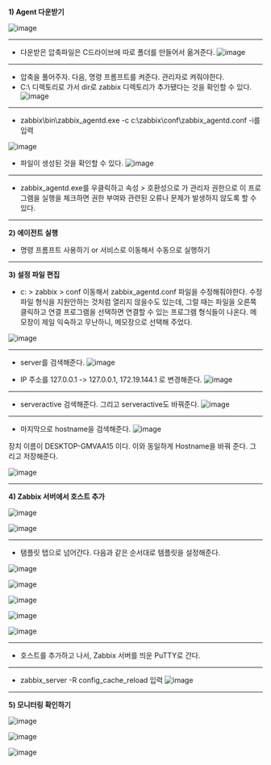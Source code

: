 **1) Agent 다운받기**

![image](https://user-images.githubusercontent.com/108641325/198579339-9209c6ee-5963-44e0-b86a-a76bab9275b7.png)

---

- 다운받은 압축파일은 C드라이브에 따로 폴더를 만들어서 옮겨준다.
![image](https://user-images.githubusercontent.com/108641325/198579380-764fe2d6-3e20-4149-937b-dd87aa1154c1.png)

---

- 압축을 풀어주자. 다음, 명령 프롬프트를 켜준다. 관리자로 켜줘야한다.
- C:\ 디렉토리로 가서 dir로 zabbix 디렉토리가 추가됐다는 것을 확인할 수 있다.
![image](https://user-images.githubusercontent.com/108641325/198579404-aeebb887-276d-40c5-85d7-84ac878ea9e1.png)

---

- zabbix\bin\zabbix_agentd.exe -c c:\zabbix\conf\zabbix_agentd.conf -i를 입력

![image](https://user-images.githubusercontent.com/108641325/198579431-d592cfc5-f315-48a9-85e6-67b1f5b75984.png)

- 파일이 생성된 것을 확인할 수 있다. 
![image](https://user-images.githubusercontent.com/108641325/198579450-e06dab54-c092-4263-867a-3b9b04d81650.png)

---

- zabbix_agentd.exe를 우클릭하고 속성 > 호환성으로 가 관리자 권한으로 이 프로그램을 실행을 체크하면 권한 부여와 관련된 오류나 문제가 발생하지 않도록 할 수 있다.

---

**2) 에이전트 실행**

  - 명령 프롬프트 사용하기 or 서비스로 이동해서 수동으로 실행하기

---

**3) 설정 파일 편집**

- c: > zabbix > conf 이동해서 zabbix_agentd.conf 파일을 수정해줘야한다. 
수정파일 형식을 지원안하는 것처럼 열리지 않을수도 있는데, 그럴
때는 파일을 오른쪽 클릭하고 연결 프로그램을 선택하면 연결할 수
있는 프로그램 형식들이 나온다.
메모장이 제일 익숙하고 무난하니, 메모장으로 선택해 주었다.

![image](https://user-images.githubusercontent.com/108641325/198585766-c2995cbe-78b1-4b04-b0cc-9e0a1b2c0ec4.png)

---

- server를 검색해준다.
![image](https://user-images.githubusercontent.com/108641325/198586042-4426a14d-4bfd-4711-b81d-a41840f16c54.png)

- IP 주소를 127.0.0.1 -> 127.0.0.1, 172.19.144.1 로 변경해준다.
![image](https://user-images.githubusercontent.com/108641325/198586107-424c135b-4ea7-4fda-a184-5f213104ad27.png)

---

- serveractive 검색해준다. 그리고 serveractive도 바꿔준다.
![image](https://user-images.githubusercontent.com/108641325/198586308-708df575-431a-4c40-9514-19460cb13745.png)

---

- 마지막으로 hostname을 검색해준다.
![image](https://user-images.githubusercontent.com/108641325/198586379-cd37a0a7-b2b9-45f9-be5d-7b74df97341d.png)

장치 이름이 DESKTOP-GMVAA15 이다. 이와 동일하게 Hostname을 바꿔
준다. 그리고 저장해준다.

![image](https://user-images.githubusercontent.com/108641325/198586463-6d6b881e-3109-4d77-9937-1ce6c2540dda.png)

---

**4) Zabbix 서버에서 호스트 추가**

![image](https://user-images.githubusercontent.com/108641325/198586805-4ee6c1b2-65a1-4b21-aac1-95e4c91ca10c.png)

![image](https://user-images.githubusercontent.com/108641325/198586860-4318ca12-848d-4561-8283-1d5124a7be29.png)

---

- 탬플릿 탭으로 넘어간다. 다음과 같은 순서대로 템플릿을 설정해준다.

![image](https://user-images.githubusercontent.com/108641325/198587054-4ed2935a-8649-4fbb-b8e2-07ba5095da46.png)

![image](https://user-images.githubusercontent.com/108641325/198587063-60bc5ac9-8534-4ef9-a1a3-5f749bf96602.png)

![image](https://user-images.githubusercontent.com/108641325/198587083-f368f33b-9352-4c74-add2-f840d9f7e6af.png)

![image](https://user-images.githubusercontent.com/108641325/198587092-e83dc8cb-3f70-43bc-a625-79194d635f41.png)

![image](https://user-images.githubusercontent.com/108641325/198587133-9f9cd019-ed92-4509-8950-f341663907cb.png)

---

- 호스트를 추가하고 나서, Zabbix 서버를 띄운 PuTTY로 간다.

---

- zabbix_server -R config_cache_reload 입력
![image](https://user-images.githubusercontent.com/108641325/198587368-ce0a88ec-1178-4c12-ad6d-1a2a640ecba5.png)


---

**5) 모니터링 확인하기**

![image](https://user-images.githubusercontent.com/108641325/198588228-2b326108-3b24-458e-a2a3-489b432b2eb0.png)

![image](https://user-images.githubusercontent.com/108641325/198588357-8433335b-9cef-44b8-9362-616c3cc18786.png)

![image](https://user-images.githubusercontent.com/108641325/198588388-14568b60-f47e-445f-bd4a-7c3938cec0e6.png)
